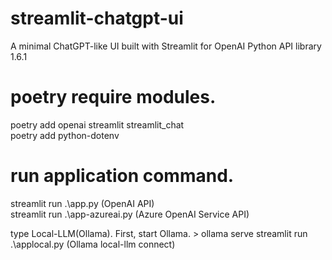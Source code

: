 # streamlit-chatgpt-ui 
A minimal ChatGPT-like UI built with Streamlit 
for OpenAI Python API library 1.6.1

# poetry require modules. 
poetry add openai streamlit streamlit_chat   
poetry add python-dotenv 

# run application command. 
streamlit run .\app.py      (OpenAI API)  
streamlit run .\app-azureai.py  (Azure OpenAI Service API)  

type Local-LLM(Ollama).
First, start Ollama. > ollama serve
streamlit run .\applocal.py  (Ollama local-llm connect)
